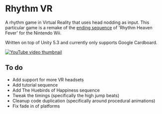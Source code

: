 Rhythm VR
=========
A rhythm game in Virtual Reality that uses head nodding as input.
This particular game is a remake of the [ending sequence](https://www.youtube.com/watch?v=QhhoPxCWZeg) of
'Rhythm Heaven Fever' for the Nintendo Wii.

Written on top of Unity 5.3 and currently only supports Google Cardboard.

[![YouTube video thumbnail](http://img.youtube.com/vi/eBemO0HF3GY/0.jpg)](https://www.youtube.com/watch?v=eBemO0HF3GY)

To do
-----
 * Add support for more VR headsets
 * Add tutorial sequence
 * Add The Huebirds of Happiness sequence
 * Tweak the timings (specifically the high jump beats)
 * Cleanup code duplication (specifically around procedural animations)
 * Fix fade in of platforms

